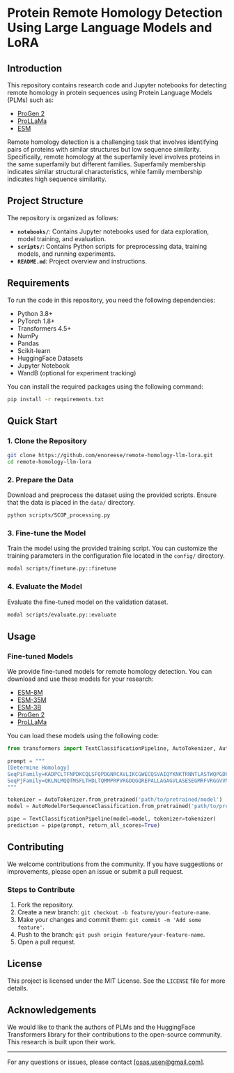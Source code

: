 # Protein Remote Homology Detection Using Large Language Models and LoRA

## Introduction

This repository contains research code and Jupyter notebooks for detecting remote homology in protein sequences using Protein Language Models (PLMs) such as:
- [ProGen 2](https://arxiv.org/pdf/2206.13517)
- [ProLLaMa](https://arxiv.org/pdf/2402.16445)
- [ESM](https://www.biorxiv.org/content/10.1101/2022.07.20.500902v2)

Remote homology detection is a challenging task that involves identifying pairs of proteins with similar structures but low sequence similarity. Specifically, remote homology at the superfamily level involves proteins in the same superfamily but different families. Superfamily membership indicates similar structural characteristics, while family membership indicates high sequence similarity.

## Project Structure

The repository is organized as follows:

- **`notebooks/`**: Contains Jupyter notebooks used for data exploration, model training, and evaluation.
- **`scripts/`**: Contains Python scripts for preprocessing data, training models, and running experiments.
- **`README.md`**: Project overview and instructions.

## Requirements

To run the code in this repository, you need the following dependencies:

- Python 3.8+
- PyTorch 1.8+
- Transformers 4.5+
- NumPy
- Pandas
- Scikit-learn
- HuggingFace Datasets
- Jupyter Notebook
- WandB (optional for experiment tracking)

You can install the required packages using the following command:

```bash
pip install -r requirements.txt
```

## Quick Start

### 1. Clone the Repository

```bash
git clone https://github.com/enoreese/remote-homology-llm-lora.git
cd remote-homology-llm-lora
```

### 2. Prepare the Data

Download and preprocess the dataset using the provided scripts. Ensure that the data is placed in the `data/` directory.

```bash
python scripts/SCOP_processing.py
```

### 3. Fine-tune the Model

Train the model using the provided training script. You can customize the training parameters in the configuration file located in the `config/` directory.

```bash
modal scripts/finetune.py::finetune
```

### 4. Evaluate the Model

Evaluate the fine-tuned model on the validation dataset.

```bash
modal scripts/evaluate.py::evaluate
```

## Usage

### Fine-tuned Models

We provide fine-tuned models for remote homology detection. You can download and use these models for your research:

- [ESM-8M](https://huggingface.co/sasuface/esm2-t6-8M-lora-256-remote-homology-filtered)
- [ESM-35M](https://huggingface.co/sasuface/esm2-t12-35M-lora-64-remote-homology-filtered)
- [ESM-3B](https://huggingface.co/sasuface/esm2-t36-3B-lora-16-remote-homology-filtered)
- [ProGen 2](https://huggingface.co/sasuface/progen2-small-lora-64-remote-homology-filtered)
- [ProLLaMa](https://huggingface.co/sasuface/prollama-7b-lora-8-remote-homology-filtered)

You can load these models using the following code:

```python
from transformers import TextClassificationPipeline, AutoTokenizer, AutoModelForSequenceClassification

prompt = """
[Determine Homology]
SeqPiFamily=KADPCLTFNPDKCQLSFQPDGNRCAVLIKCGWECQSVAIQYKNKTRNNTLASTWQPGDPEWYTVSVPGADGFLRTVNNTFIFEHMCNTAMFMSRQYHMWPPRK
SeqPjFamily=QKLNLMQQTMSFLTHDLTQMMPRPVRGDQGQREPALLAGAGVLASESEGMRFVRGGVVNPLMRLPRSNLLTVGYRIHDGYLERLAWPLTDAAGSVKPTMQKLIPADSLRLQFYDGTRWQESWSSVQAIPVAVRMTLHSPQWGEIERIWLLRGPQ
"""

tokenizer = AutoTokenizer.from_pretrained('path/to/pretrained/model')
model = AutoModelForSequenceClassification.from_pretrained('path/to/pretrained/model')

pipe = TextClassificationPipeline(model=model, tokenizer=tokenizer)
prediction = pipe(prompt, return_all_scores=True)
```

## Contributing

We welcome contributions from the community. If you have suggestions or improvements, please open an issue or submit a pull request.

### Steps to Contribute

1. Fork the repository.
2. Create a new branch: `git checkout -b feature/your-feature-name`.
3. Make your changes and commit them: `git commit -m 'Add some feature'`.
4. Push to the branch: `git push origin feature/your-feature-name`.
5. Open a pull request.

## License

This project is licensed under the MIT License. See the `LICENSE` file for more details.

## Acknowledgements

We would like to thank the authors of PLMs and the HuggingFace Transformers library for their contributions to the open-source community. This research is built upon their work.

---

For any questions or issues, please contact [osas.usen@gmail.com].